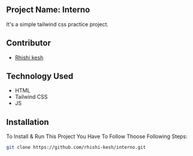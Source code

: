 <h2>Project Name: Interno</h2>
<p>It's a simple tailwind css practice project.</p>

## Contributor

-   <a href="https://github.com/rhishi-kesh" target="_blank">Rhishi kesh</a>

## Technology Used

- HTML
- Tailwind CSS
- JS

## Installation

To Install & Run This Project You Have To Follow Thoose Following Steps:

```sh
git clone https://github.com/rhishi-kesh/interno.git
```

